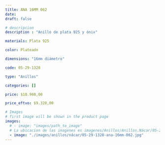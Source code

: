 ```yaml
---
title: ANA 16MM 062
date: 
draft: false

# descripcion
description : "Anillo de plata 925 y ónix"

materials: Plata 925

color: Plateado

dimensions: "16mm diámetro"

code: 05-29-1328

type: "Anillos"

categories: []

price: $10.960,00

price_eftvo: $9.320,00

# Images
# first image will be shown in the product page
images:
  # - image: "images/path_to_image"
  # La ubicacion de las imagenes es imagenes/Anillos/Anillos.Nácar/05-29-1328-ana-16mm-062
  - image: "./images/anillos/nácar/05-29-1328-ana-16mm-062.jpg"
---
```

